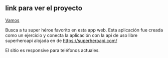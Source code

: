 ## link para ver el proyecto
[Vamos](https://super-five-peach.vercel.app/)

Busca a tu super héroe favorito en esta app web.
Esta aplicación fue creada como un ejercicio y conecta la aplicación con la api de uso libre superheroapi alojada en de https://superheroapi.com/

El sitio es responsive para teléfonos actuales.
